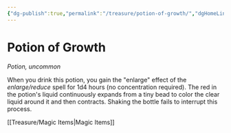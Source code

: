 ```yaml
---
{"dg-publish":true,"permalink":"/treasure/potion-of-growth/","dgHomeLink":false,"dgPassFrontmatter":true}
---
```



# Potion of Growth

*Potion, uncommon*

When you drink this potion, you gain the "enlarge" effect of the *enlarge/reduce* spell for 1d4 hours (no concentration required). The red in the potion's liquid continuously expands from a tiny bead to color the clear liquid around it and then contracts. Shaking the bottle fails to interrupt this process.


[[Treasure/Magic Items|Magic Items]]